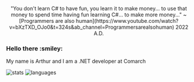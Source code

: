 <p align="center">
"You don't learn C# to have fun, you learn it to make money... to use that money to spend time having fun learning C#... to make more money..." ~ [Programmers are also human](https://www.youtube.com/watch?v=bXzTXD_OJo0&t=324s&ab_channel=Programmersarealsohuman) 2022 A.D.
</p>

<h3>Hello there :smiley:</h3>

My name is Arthur and I am a .NET developer at Comarch


![stats](https://github-readme-stats-buyzo5zib-arturmareknowak.vercel.app/api?username=ArturMarekNowak) ![languages](https://github-readme-stats-buyzo5zib-arturmareknowak.vercel.app/api/top-langs/?username=ArturMarekNowak&layout=compact&langs_count=8&hide=Assembly,html,rich%20text%20format,makefile&exclude_repo=MessengerViaTcpOnStm32F769I,Maze)

